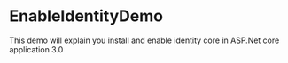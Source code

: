 # EnableIdentityDemo
This demo will explain you install and enable identity core in ASP.Net core application 3.0
